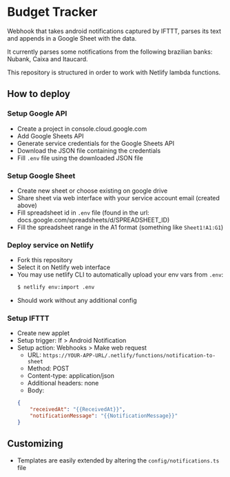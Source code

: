 # Budget Tracker
Webhook that takes android notifications captured by IFTTT, parses its text and appends in a Google Sheet with the data.

It currently parses some notifications from the following brazilian banks: Nubank, Caixa and Itaucard.

This repository is structured in order to work with Netlify lambda functions.

## How to deploy

### Setup Google API
- Create a project in console.cloud.google.com
- Add Google Sheets API
- Generate service credentials for the Google Sheets API
- Download the JSON file containing the credentials 
- Fill `.env` file using the downloaded JSON file

### Setup Google Sheet
- Create new sheet or choose existing on google drive
- Share sheet via web interface with your service account email (created above)
- Fill spreadsheet id in `.env` file (found in the url: docs.google.com/spreadsheets/d/SPREADSHEET_ID)
- Fill the spreadsheet range in the A1 format (something like `Sheet1!A1:G1`)

### Deploy service on Netlify
- Fork this repository
- Select it on Netlify web interface
- You may use netlify CLI to automatically upload your env vars from `.env`:
    ```sh
    $ netlify env:import .env
    ```
- Should work without any additional config

### Setup IFTTT
- Create new applet
- Setup trigger: If > Android Notification
- Setup action: Webhooks > Make web request
    - URL: `https://YOUR-APP-URL/.netlify/functions/notification-to-sheet`
    - Method: POST
    - Content-type: application/json
    - Additional headers: none
    - Body:
    ```json
    {
        "receivedAt": "{{ReceivedAt}}",
        "notificationMessage": "{{NotificationMessage}}"
    }
    ```

## Customizing
- Templates are easily extended by altering the `config/notifications.ts` file
